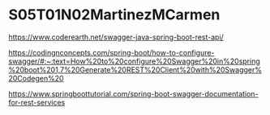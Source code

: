 ﻿# S05T01N02MartinezMCarmen
 
https://www.coderearth.net/swagger-java-spring-boot-rest-api/

https://codingnconcepts.com/spring-boot/how-to-configure-swagger/#:~:text=How%20to%20configure%20Swagger%20in%20spring%20boot%201,7%20Generate%20REST%20Client%20with%20Swagger%20Codegen%20

https://www.springboottutorial.com/spring-boot-swagger-documentation-for-rest-services
